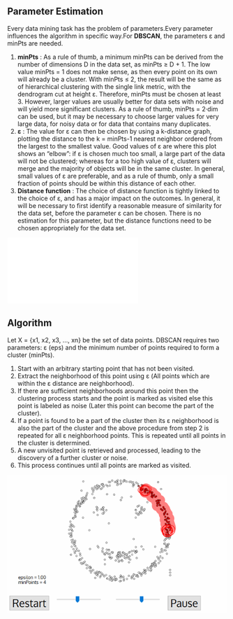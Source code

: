 ## Parameter Estimation
 
Every data mining task has the problem of parameters.Every parameter influences the algorithm in specific way.For **DBSCAN**, the parameters ε and minPts are needed.

1. **minPts** : As a rule of thumb, a minimum minPts can be derived from the number of dimensions D in the data set, as minPts ≥ D + 1. The low value minPts = 1 does not make sense, as then every point on its own will already be a cluster. With minPts ≤ 2, the result will be the same as of hierarchical clustering with the single link metric, with the dendrogram cut at height ε. Therefore, minPts must be chosen at least 3. However, larger values are usually better for data sets with noise and will yield more significant clusters. As a rule of thumb, minPts = 2·dim can be used, but it may be necessary to choose larger values for very large data, for noisy data or for data that contains many duplicates.
2. **ε** : The value for ε can then be chosen by using a k-distance graph, plotting the distance to the k = minPts-1 nearest neighbor ordered from the largest to the smallest value. Good values of ε are where this plot shows an “elbow”: if ε is chosen much too small, a large part of the data will not be clustered; whereas for a too high value of ε, clusters will merge and the majority of objects will be in the same cluster. In general, small values of ε are preferable, and as a rule of thumb, only a small fraction of points should be within this distance of each other.
3. **Distance function** : The choice of distance function is tightly linked to the choice of ε, and has a major impact on the outcomes. In general, it will be necessary to first identify a reasonable measure of similarity for the data set, before the parameter ε can be chosen. There is no estimation for this parameter, but the distance functions need to be chosen appropriately for the data set.

![](img1.img)

## Algorithm
Let X = {x1, x2, x3, …, xn} be the set of data points. DBSCAN requires two parameters: ε (eps) and the minimum number of points required to form a cluster (minPts).
1) Start with an arbitrary starting point that has not been visited.
2) Extract the neighborhood of this point using ε (All points which are within the ε distance are neighborhood).
3) If there are sufficient neighborhoods around this point then the clustering process starts and the point is marked as visited else this point is labeled as noise (Later this point can become the part of the cluster).
4) If a point is found to be a part of the cluster then its ε neighborhood is also the part of the cluster and the above procedure from step 2 is repeated for all ε neighborhood points. This is repeated until all points in the cluster is determined.
5) A new unvisited point is retrieved and processed, leading to the discovery of a further cluster or noise.
6) This process continues until all points are marked as visited.

![](gif1.gif)
